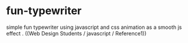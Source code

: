 # fun-typewriter
simple fun typewriter using javascript and css animation as a smooth js effect . ((Web Design Students / javascript / Reference1))
